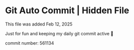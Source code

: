 # Git Auto Commit | Hidden File

This file was added Feb 12, 2025

Just for fun and keeping my daily git commit active 🤪

commit number: 561134
